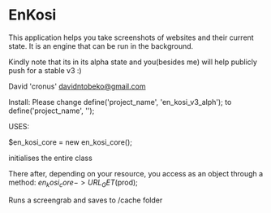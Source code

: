 # EnKosi
This application helps you take screenshots of websites and their current state. It is an engine that can be run in the background.

Kindly note that its in its alpha state and you(besides me) will help publicly push for a stable v3 :)

David 'cronus'
davidntobeko@gmail.com

Install:
Please change define('project_name', 'en_kosi_v3_alph'); to define('project_name', '');

USES:

$en_kosi_core = new en_kosi_core();

initialises the entire class

There after, depending on your resource, you access as an object through a method:
$en_kosi_core->URL_GET($prod);

Runs a screengrab and saves to /cache folder


